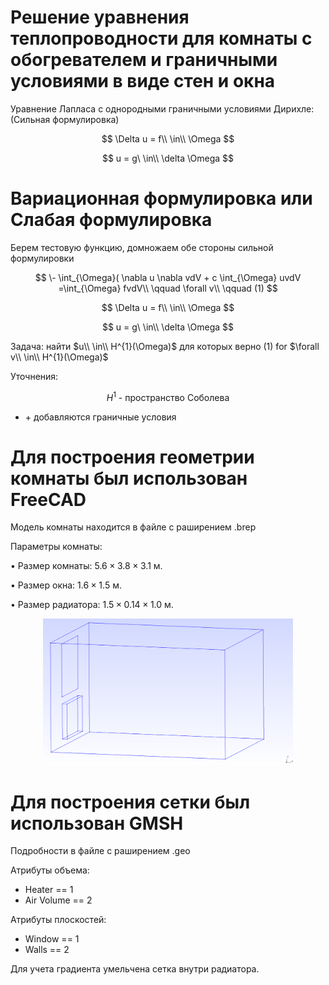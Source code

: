 # Решение уравнения теплопроводности для комнаты с обогревателем и граничными условиями в виде стен и окна

Уравнение Лапласа с однородными граничными условиями Дирихле:
(Сильная формулировка)

$$
\Delta u = f\\ \in\\ \Omega
$$

$$
u = g\ \in\\ \delta \Omega
$$

# Вариационная формулировка или Слабая формулировка
Берем тестовую функцию, домножаем обе стороны сильной формулировки

$$
\- \int_{\Omega}( \nabla u \nabla vdV + c \int_{\Omega} uvdV =\int_{\Omega} fvdV\\ \qquad \forall v\\    \qquad      (1)
$$

$$
\Delta u = f\\ \in\\ \Omega
$$

$$
u = g\ \in\\ \delta \Omega
$$

Задача: найти $u\\ \in\\ H^{1}(\Omega)$ для которых верно (1) for $\forall v\\ \in\\ H^{1}(\Omega)$

Уточнения:

$$
H^1 \text{ - пространство Соболева}
$$
+ \+ добавляются граничные условия

# Для построения геометрии комнаты был использован FreeCAD

Модель комнаты находится в файле с раширением .brep

Параметры комнаты:

• Размер комнаты: $5.6 \times 3.8 \times 3.1$ м.

• Размер окна: $1.6 \times 1.5$ м.

• Размер радиатора: $1.5 \times 0.14 \times 1.0$ м.

<p align="center">
 <img width="400px" src="room.png" alt="qr"/>
</p>

# Для построения сетки был использован GMSH
Подробности в файле с раширением .geo

Атрибуты объема:

+ Heater == 1
+ Air Volume == 2

Атрибуты плоскостей:

+ Window == 1
+ Walls == 2

Для учета градиента умельчена сетка внутри радиатора.
